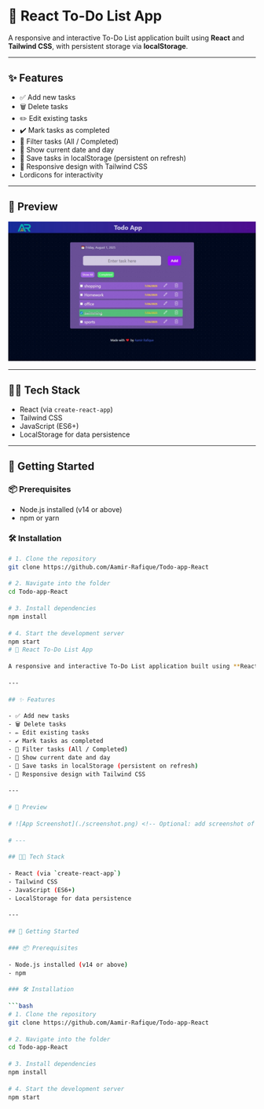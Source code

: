 # 📝 React To-Do List App

A responsive and interactive To-Do List application built using **React** and **Tailwind CSS**, with persistent storage via **localStorage**.

---

## ✨ Features

- ✅ Add new tasks
- 🗑️ Delete tasks
- ✏️ Edit existing tasks
- ✔️ Mark tasks as completed
- 📂 Filter tasks (All / Completed)
- 📅 Show current date and day
- 💾 Save tasks in localStorage (persistent on refresh)
- 📱 Responsive design with Tailwind CSS
- Lordicons for interactivity

---

## 📸 Preview

![App Screenshot](./public/ScreenShot.jpeg) <!-- Optional: add screenshot of your app -->

---

## 🧑‍💻 Tech Stack

- React (via `create-react-app`)
- Tailwind CSS
- JavaScript (ES6+)
- LocalStorage for data persistence

---

## 🚀 Getting Started

### 📦 Prerequisites

- Node.js installed (v14 or above)
- npm or yarn

### 🛠️ Installation

```bash
# 1. Clone the repository
git clone https://github.com/Aamir-Rafique/Todo-app-React

# 2. Navigate into the folder
cd Todo-app-React

# 3. Install dependencies
npm install

# 4. Start the development server
npm start
# 📝 React To-Do List App

A responsive and interactive To-Do List application built using **React** and **Tailwind CSS**, with persistent storage via **localStorage**.

---

## ✨ Features

- ✅ Add new tasks
- 🗑️ Delete tasks
- ✏️ Edit existing tasks
- ✔️ Mark tasks as completed
- 📂 Filter tasks (All / Completed)
- 📅 Show current date and day
- 💾 Save tasks in localStorage (persistent on refresh)
- 📱 Responsive design with Tailwind CSS

---

# 📸 Preview

# ![App Screenshot](./screenshot.png) <!-- Optional: add screenshot of your app -->

# ---

## 🧑‍💻 Tech Stack

- React (via `create-react-app`)
- Tailwind CSS
- JavaScript (ES6+)
- LocalStorage for data persistence

---

## 🚀 Getting Started

### 📦 Prerequisites

- Node.js installed (v14 or above)
- npm 

### 🛠️ Installation

```bash
# 1. Clone the repository
git clone https://github.com/Aamir-Rafique/Todo-app-React

# 2. Navigate into the folder
cd Todo-app-React

# 3. Install dependencies
npm install

# 4. Start the development server
npm start
